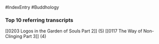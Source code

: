 #IndexEntry #Buddhology

### Top 10 referring transcripts
[[0203 Logos in the Garden of Souls Part 2]] (5)
[[0117 The Way of Non-Clinging Part 3]] (4)

